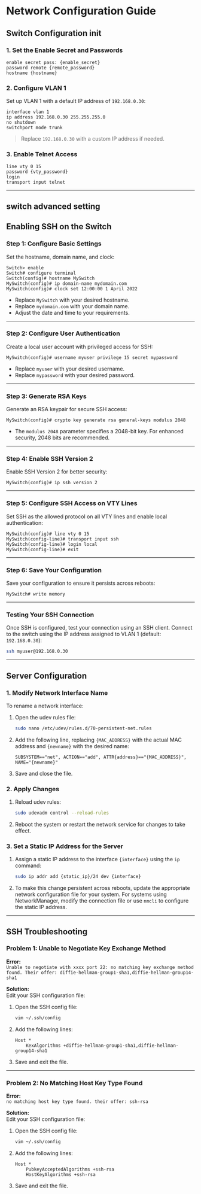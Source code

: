 # Network Configuration Guide

## Switch Configuration init 

### 1. Set the Enable Secret and Passwords

```plaintext
enable secret pass: {enable_secret}
password remote {remote_password}
hostname {hostname}
```

### 2. Configure VLAN 1

Set up VLAN 1 with a default IP address of `192.168.0.30`:

```plaintext
interface vlan 1
ip address 192.168.0.30 255.255.255.0
no shutdown
switchport mode trunk
```

> Replace `192.168.0.30` with a custom IP address if needed.

### 3. Enable Telnet Access

```plaintext
line vty 0 15
password {vty_password}
login
transport input telnet
```

---
## switch advanced setting 
## Enabling SSH on the Switch

### Step 1: Configure Basic Settings

Set the hostname, domain name, and clock:

```plaintext
Switch> enable
Switch# configure terminal
Switch(config)# hostname MySwitch
MySwitch(config)# ip domain-name mydomain.com
MySwitch(config)# clock set 12:00:00 1 April 2022
```

- Replace `MySwitch` with your desired hostname.
- Replace `mydomain.com` with your domain name.
- Adjust the date and time to your requirements.

---

### Step 2: Configure User Authentication

Create a local user account with privileged access for SSH:

```plaintext
MySwitch(config)# username myuser privilege 15 secret mypassword
```

- Replace `myuser` with your desired username.
- Replace `mypassword` with your desired password.

---

### Step 3: Generate RSA Keys

Generate an RSA keypair for secure SSH access:

```plaintext
MySwitch(config)# crypto key generate rsa general-keys modulus 2048
```

- The `modulus 2048` parameter specifies a 2048-bit key. For enhanced security, 2048 bits are recommended.

---

### Step 4: Enable SSH Version 2

Enable SSH Version 2 for better security:

```plaintext
MySwitch(config)# ip ssh version 2
```

---

### Step 5: Configure SSH Access on VTY Lines

Set SSH as the allowed protocol on all VTY lines and enable local authentication:

```plaintext
MySwitch(config)# line vty 0 15
MySwitch(config-line)# transport input ssh
MySwitch(config-line)# login local
MySwitch(config-line)# exit
```

---

### Step 6: Save Your Configuration

Save your configuration to ensure it persists across reboots:

```plaintext
MySwitch# write memory
```

---

### Testing Your SSH Connection

Once SSH is configured, test your connection using an SSH client. Connect to the switch using the IP address assigned to VLAN 1 (default: `192.168.0.30`):

```bash
ssh myuser@192.168.0.30
```

---

## Server Configuration

### 1. Modify Network Interface Name

To rename a network interface:

1. Open the udev rules file:

    ```bash
    sudo nano /etc/udev/rules.d/70-persistent-net.rules
    ```

2. Add the following line, replacing `{MAC_ADDRESS}` with the actual MAC address and `{newname}` with the desired name:

    ```plaintext
    SUBSYSTEM=="net", ACTION=="add", ATTR{address}=="{MAC_ADDRESS}", NAME="{newname}"
    ```

3. Save and close the file.

### 2. Apply Changes

1. Reload udev rules:

    ```bash
    sudo udevadm control --reload-rules
    ```

2. Reboot the system or restart the network service for changes to take effect.

### 3. Set a Static IP Address for the Server

1. Assign a static IP address to the interface `{interface}` using the `ip` command:

    ```bash
    sudo ip addr add {static_ip}/24 dev {interface}
    ```

2. To make this change persistent across reboots, update the appropriate network configuration file for your system. For systems using NetworkManager, modify the connection file or use `nmcli` to configure the static IP address.

---

## SSH Troubleshooting

### Problem 1: Unable to Negotiate Key Exchange Method

**Error:**  
`Unable to negotiate with xxxx port 22: no matching key exchange method found. Their offer: diffie-hellman-group1-sha1,diffie-hellman-group14-sha1`

**Solution:**  
Edit your SSH configuration file:

1. Open the SSH config file:

    ```bash
    vim ~/.ssh/config
    ```

2. Add the following lines:

    ```plaintext
    Host *
        KexAlgorithms +diffie-hellman-group1-sha1,diffie-hellman-group14-sha1
    ```

3. Save and exit the file.

---

### Problem 2: No Matching Host Key Type Found

**Error:**  
`no matching host key type found. their offer: ssh-rsa`

**Solution:**  
Edit your SSH configuration file:

1. Open the SSH config file:

    ```bash
    vim ~/.ssh/config
    ```

2. Add the following lines:

    ```plaintext
    Host * 
        PubkeyAcceptedAlgorithms +ssh-rsa 
        HostKeyAlgorithms +ssh-rsa
    ```

3. Save and exit the file.

